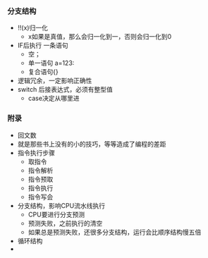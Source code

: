 ### 分支结构

* !!(x)归一化
  * x如果是真值，那么会归一化到一，否则会归一化到0
* IF后执行 一条语句
  * 空；
  * 单一语句 a=123:
  * 复合语句{}
* 逻辑冗余，一定影响正确性
* switch 后接表达式，必须有整型值
  * case决定从哪里进

### 附录

* 回文数
* 就是那些书上没有的小的技巧，等等造成了编程的差距
* 指令执行步骤
  - 取指令
  - 指令解析
  - 指令预取
  - 指令执行
  - 指令写会
* 分支结构，影响CPU流水线执行
  - CPU要进行分支预测
  - 预测失败，之前执行的清空
  - 如果总是预测失败，还很多分支结构，运行会比顺序结构慢五倍
* 循环结构
* 